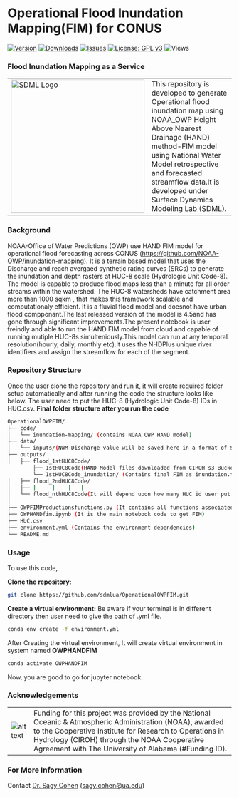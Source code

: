 # Operational Flood Inundation Mapping(FIM) for CONUS

[![Version](https://img.shields.io/github/v/release/sdmlua/OperationalOWPFIM)](https://github.com/sdmlua/OperationalOWPFIM/releases)
[![Downloads](https://img.shields.io/github/downloads/sdmlua/OperationalOWPFIM/total)](https://github.com/sdmlua/OperationalOWPFIM/releases)
[![Issues](https://img.shields.io/github/issues/sdmlua/OperationalOWPFIM)](https://github.com/sdmlua/OperationalOWPFIM/issues)
[![License: GPL v3](https://img.shields.io/badge/License-GPLv3-blue.svg)](https://opensource.org/licenses/GPL-3.0)
![Views](https://hits.seeyoufarm.com/api/count/incr/badge.svg?url=https://github.com/sdmlua/OperationalOWPFIM&count_bg=%2379C83D&title_bg=%23555555&icon=github.svg&icon_color=%23E7E7E7&title=Views&edge_flat=false)



### **Flood Inundation Mapping as a Service**
| | |
| --- | --- |
| <a href="https://sdml.ua.edu"><img src="https://sdml.ua.edu/wp-content/uploads/2023/01/SDML_logo_Sq_grey.png" alt="SDML Logo" width="300"></a> | This repository is developed to generate Operational flood inundation map using NOAA_OWP Height Above Nearest Drainage (HAND) method-FIM model using National Water Model retrospective and forecasted streamflow data.It is developed under Surface Dynamics Modeling Lab (SDML). |




### **Background**
NOAA-Office of Water Predictions (OWP) use HAND FIM model for operational flood forecasting across CONUS (https://github.com/NOAA-OWP/inundation-mapping). It is a terrain based model that uses the Discharge and reach avergaed synthetic rating curves (SRCs) to generate the inundation and depth rasters at HUC-8 scale (Hydrologic Unit Code-8). The model is capable to produce flood maps less than a minute for all order streams within the watershed. The HUC-8 watersheds have catchment area more than 1000 sqkm , that makes this framework scalable and computationaly efficient. It is a fluvial flood model and doesnot have urban flood compponant.The last released version of the model is 4.5and has gone through significant improvements.The present notebook is user freindly and able to run the HAND FIM model from cloud and capable of running mutiple HUC-8s simulteniously.This model can run at any temporal resolution(hourly, daily, monthly etc).It uses the NHDPlus unique river identifiers and assign the streamflow for each of the segment. 

### **Repository Structure**
Once the user clone the repository and run it, it will create required folder setup automatically and after running the code the structure looks like below.
The user need to put the HUC-8 (Hydrologic Unit Code-8) IDs in HUC.csv. 
**Final folder structure after you run the code**
```bash
OperationalOWPFIM/
├── code/
│   └── inundation-mapping/ (contains NOAA OWP HAND model)
├── data/
│   └── inputs/(NWM Discharge value will be saved here in a format of STH_HUC8code)
├── outputs/
│   ├── flood_1stHUC8Code/
        ├── 1stHUC8Code(HAND Model files downloaded from CIROH s3 Bucket)/
        └── 1stHUC8Code_inundation/ (Contains final FIM as inundation.tif)
│   ├── flood_2ndHUC8Code/
│   ├── |     |    |   |
│   └── flood_nthHUC8Code(It will depend upon how many HUC id user put in HUC.csv)/
│   
├── OWPFIMProductionsfunctions.py (It contains all functions associated with notebook)
├── OWPHANDfim.ipynb (It is the main notebook code to get FIM)
├── HUC.csv
├── environment.yml (Contains the environment dependencies)
└── README.md
```

### **Usage**
To use this code, 

**Clone the repository:**
```bash
git clone https://github.com/sdmlua/OperationalOWPFIM.git
```
**Create a virtual environment:**
Be aware if your terminal is in different directory then user need to give the path of .yml file.
```bash
conda env create -f environment.yml
```
After Creating the virtual environment, It will create virtual environment in system named **OWPHANDFIM**
```bash
conda activate OWPHANDFIM
```
Now, you are good to go for jupyter notebook.

### **Acknowledgements**
| | |
| --- | --- |
| ![alt text](https://ciroh.ua.edu/wp-content/uploads/2022/08/CIROHLogo_200x200.png) | Funding for this project was provided by the National Oceanic & Atmospheric Administration (NOAA), awarded to the Cooperative Institute for Research to Operations in Hydrology (CIROH) through the NOAA Cooperative Agreement with The University of Alabama (#Funding ID). |


### **For More Information**
Contact <a href="https://geography.ua.edu/people/sagy-cohen/" target="_blank">Dr. Sagy Cohen</a>
 (sagy.cohen@ua.edu)
